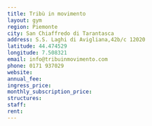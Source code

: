 ```yaml
---
title: Tribù in movimento
layout: gym
region: Piemonte
city: San Chiaffredo di Tarantasca
address: S.S. Laghi di Avigliana,42b/c 12020
latitude: 44.474529
longitude: 7.508321
email: info@tribuinmovimento.com
phone: 0171 937029
website: 
annual_fee: 
ingress_price: 
monthly_subscription_price: 
structures: 
staff: 
rent: 
---
```


